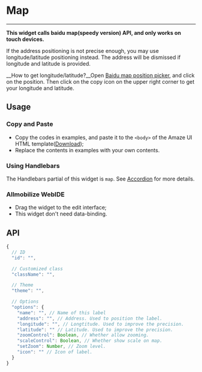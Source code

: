 # Map
---

**This widget calls baidu map(speedy version) API, and only works on touch devices.**

If the address positioning is not precise enough, you may use longitude/latitude positioning instead. The address will be dismissed if longitude and latitude is provided.

__How to get longitude/latitude?__Open [Baidu map position picker](http://api.map.baidu.com/lbsapi/getpoint/index.html), and click on the position. Then click on the copy icon on the upper right corner to get your longitude and latitude.

## Usage

### Copy and Paste

- Copy the codes in examples, and paste it to the `<body>` of the Amaze UI HTML template([Download](/getting-started));
- Replace the contents in examples with your own contents.

### Using Handlebars

The Handlebars partial of this widget is `map`. See [Accordion](/widgets/accordion) for more details.

### Allmobilize WebIDE

- Drag the widget to the edit interface;
- This widget don't need data-binding.

## API

```javascript
{
  // ID
  "id": "",

  // Customized class
  "className": "",

  // Theme
  "theme": "",

  // Options
  "options": {
    "name": "", // Name of this label
    "address": "", // Address. Used to position the label.
    "longitude": "", // Longtitude. Used to improve the precision.
    "latitude": "" // Latitude. Used to improve the precision.
    "zoomControl": Boolean, // Whether allow zooming.
    "scaleControl": Boolean, // Whether show scale on map.
    "setZoom": Number, // Zoom level.
    "icon": "" // Icon of label.
  }
}
```
